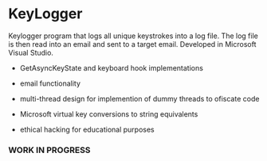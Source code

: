 # KeyLogger

Keylogger program that logs all unique keystrokes into a log file. The log file is then read into an email and sent to a target email. Developed in Microsoft Visual Studio.

- GetAsyncKeyState and keyboard hook implementations

- email functionality

- multi-thread design for implemention of dummy threads to ofiscate code

- Microsoft virtual key conversions to string equivalents

- ethical hacking for educational purposes

### WORK IN PROGRESS

